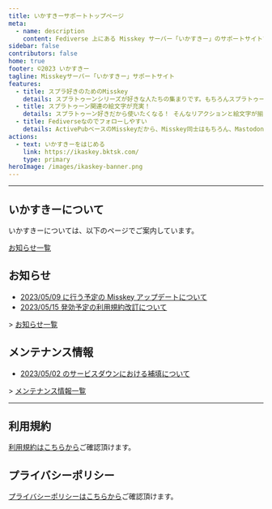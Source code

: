 ```yaml
---
title: いかすきーサポートトップページ
meta:
  - name: description
    content: Fediverse 上にある Misskey サーバー「いかすきー」のサポートサイトです。
sidebar: false
contributors: false
home: true
footer: ©2023 いかすきー
tagline: Misskeyサーバー「いかすきー」サポートサイト
features:
  - title: スプラ好きのためのMisskey
    details: スプラトゥーンシリーズが好きな人たちの集まりです。もちろんスプラトゥーン以外のこともお話し頂けます。
  - title: スプラトゥーン関連の絵文字が充実！
    details: スプラトゥーン好きだから使いたくなる！ そんなリアクションと絵文字が揃っています。
  - title: Fediverseなのでフォローしやすい
    details: ActivePubベースのMisskeyだから、Misskey同士はもちろん、MastodonなどのFediverseのサーバー間でフォローし合うことが可能！
actions:
  - text: いかすきーをはじめる
    link: https://ikaskey.bktsk.com/
    type: primary
heroImage: /images/ikaskey-banner.png
---
```


---

## いかすきーについて

いかすきーについては、以下のページでご案内しています。

[お知らせ一覧](/about.html)

## お知らせ

- <Badge type="tip" text="完了" vertical="middle" /> [2023/05/09 に行う予定の Misskey アップデートについて](/maintenance/20230509-update_maintenance.html)
- <Badge type="tip" text="New" vertical="middle" /> [2023/05/15 発効予定の利用規約改訂について](/news/20230501-change_terms.html)

\> [お知らせ一覧](/news/)

## メンテナンス情報

- <Badge type="tip" text="New" vertical="middle" /> [2023/05/02 のサービスダウンにおける補填について](/maintenance/20230503-server_down.html)

\> [メンテナンス情報一覧](/maintenance/)

---

## 利用規約

[利用規約はこちらから](/terms/)ご確認頂けます。

## プライバシーポリシー

[プライバシーポリシーはこちらから](/privacy-policy/)ご確認頂けます。
